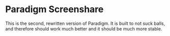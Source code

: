 # Paradigm Screenshare

This is the second, rewritten version of Paradigm. It is built to not suck balls,
and therefore should work much better and it should be much more stable.
